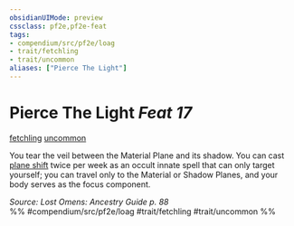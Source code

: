 ```yaml
---
obsidianUIMode: preview
cssclass: pf2e,pf2e-feat
tags:
- compendium/src/pf2e/loag
- trait/fetchling
- trait/uncommon
aliases: ["Pierce The Light"]
---
```

# Pierce The Light  *Feat 17*  
[fetchling](../../Rules/traits/fetchling-b2.md)  [uncommon](../../Rules/traits/uncommon.md)  


You tear the veil between the Material Plane and its shadow. You can cast [plane shift](../spells/plane-shift.md) twice per week as an occult innate spell that can only target yourself; you can travel only to the Material or Shadow Planes, and your body serves as the focus component.

*Source: Lost Omens: Ancestry Guide p. 88*  
%% #compendium/src/pf2e/loag #trait/fetchling #trait/uncommon %%